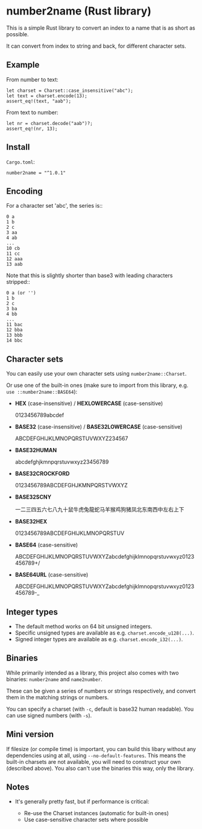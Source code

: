 
number2name (Rust library)
===============================

This is a simple Rust library to convert an index to a name that is as short as possible.

It can convert from index to string and back, for different character sets.

Example
-------------------------------

From number to text:

    let charset = Charset::case_insensitive("abc");
    let text = charset.encode(13);
    assert_eq!(text, "aab");
    
From text to number:
    
    let nr = charset.decode("aab")?;
    assert_eq!(nr, 13);

Install
-------------------------------

`Cargo.toml`:

    number2name = "^1.0.1"

Encoding
-------------------------------

For a character set 'abc', the series is::

    0 a
    1 b
    2 c
    3 aa
    4 ab
    ...
    10 cb
    11 cc
    12 aaa
    13 aab

Note that this is slightly shorter than base3 with leading characters stripped::

    0 a (or '')
    1 b
    2 c
    3 ba
    4 bb
    ...
    11 bac
    12 bba
    13 bbb
    14 bbc

Character sets
-------------------------------

You can easily use your own character sets using `number2name::Charset`.

Or use one of the built-in ones (make sure to import from this library, e.g. `use ::number2name::BASE64`):

* **HEX** (case-insensitive) / **HEXLOWERCASE** (case-sensitive)

    0123456789abcdef
    
* **BASE32** (case-insensitive) / **BASE32LOWERCASE** (case-sensitive)

    ABCDEFGHIJKLMNOPQRSTUVWXYZ234567
    
* **BASE32HUMAN**

    abcdefghjkmnpqrstuvwxyz23456789
    
* **BASE32CROCKFORD**

    0123456789ABCDEFGHJKMNPQRSTVWXYZ
    
* **BASE32SCNY**

    一二三四五六七八九十鼠牛虎兔龍蛇马羊猴鸡狗猪凤北东南西中左右上下
    
* **BASE32HEX**

    0123456789ABCDEFGHIJKLMNOPQRSTUV
    
* **BASE64** (case-sensitive)

    ABCDEFGHIJKLMNOPQRSTUVWXYZabcdefghijklmnopqrstuvwxyz0123456789+/
    
* **BASE64URL** (case-sensitive)

    ABCDEFGHIJKLMNOPQRSTUVWXYZabcdefghijklmnopqrstuvwxyz0123456789-_

Integer types
------------------------------- 

* The default method works on 64 bit unsigned integers.
* Specific unsigned types are available as e.g. `charset.encode_u128(...)`. 
* Signed integer types are available as e.g. `charset.encode_i32(...)`.

Binaries
-------------------------------

While primarily intended as a library, this project also comes with two binaries: `number2name` and `name2number`.

These can be given a series of numbers or strings respectively, and convert them in the matching strings or numbers.

You can specify a charset (with `-c`, default is base32 human readable). You can use signed numbers (with `-s`).

Mini version
------------------------------- 

If filesize (or compile time) is important, you can build this libary without any dependencies using at all, using `--no-default-features`. This means the built-in charsets are not available, you will need to construct your own (described above). You also can't use the binaries this way, only the library.

Notes
-------------------------------

* It's generally pretty fast, but if performance is critical:

  - Re-use the Charset instances (automatic for built-in ones)
  - Use case-sensitive character sets where possible

